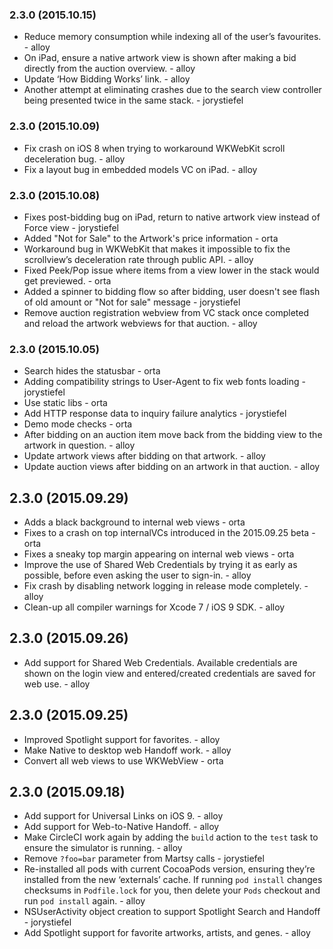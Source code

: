 ### 2.3.0 (2015.10.15)

* Reduce memory consumption while indexing all of the user’s favourites. - alloy
* On iPad, ensure a native artwork view is shown after making a bid directly from the auction overview. - alloy
* Update ‘How Bidding Works’ link. - alloy
* Another attempt at eliminating crashes due to the search view controller being presented twice in the same stack. - jorystiefel

### 2.3.0 (2015.10.09)

* Fix crash on iOS 8 when trying to workaround WKWebKit scroll deceleration bug. - alloy
* Fix a layout bug in embedded models VC on iPad. - alloy 

### 2.3.0 (2015.10.08)

* Fixes post-bidding bug on iPad, return to native artwork view instead of Force view - jorystiefel
* Added "Not for Sale" to the Artwork's price information - orta
* Workaround bug in WKWebKit that makes it impossible to fix the scrollview’s deceleration rate through public API. - alloy
* Fixed Peek/Pop issue where items from a view lower in the stack would get previewed. - orta
* Added a spinner to bidding flow so after bidding, user doesn't see flash of old amount or "Not for sale" message - jorystiefel
* Remove auction registration webview from VC stack once completed and reload the artwork webviews for that auction. - alloy

### 2.3.0 (2015.10.05)

* Search hides the statusbar - orta
* Adding compatibility strings to User-Agent to fix web fonts loading - jorystiefel
* Use static libs - orta
* Add HTTP response data to inquiry failure analytics - jorystiefel
* Demo mode checks - orta
* After bidding on an auction item move back from the bidding view to the artwork in question. - alloy
* Update artwork views after bidding on that artwork. - alloy
* Update auction views after bidding on an artwork in that auction. - alloy

## 2.3.0 (2015.09.29)

* Adds a black background to internal web views - orta
* Fixes to a crash on top internalVCs introduced in the 2015.09.25 beta - orta
* Fixes a sneaky top margin appearing on internal web views - orta
* Improve the use of Shared Web Credentials by trying it as early as possible, before even asking the user to sign-in. - alloy
* Fix crash by disabling network logging in release mode completely. - alloy
* Clean-up all compiler warnings for Xcode 7 / iOS 9 SDK. - alloy

## 2.3.0 (2015.09.26)

* Add support for Shared Web Credentials. Available credentials are shown on the login view and entered/created credentials are saved for web use. - alloy

## 2.3.0 (2015.09.25)

* Improved Spotlight support for favorites. - alloy
* Make Native to desktop web Handoff work. - alloy
* Convert all web views to use WKWebView - orta

## 2.3.0 (2015.09.18)

* Add support for Universal Links on iOS 9. - alloy
* Add support for Web-to-Native Handoff. - alloy
* Make CircleCI work again by adding the `build` action to the `test` task to ensure the simulator is running. - alloy
* Remove `?foo=bar` parameter from Martsy calls - jorystiefel
* Re-installed all pods with current CocoaPods version, ensuring they’re installed from the new ‘externals’ cache. If running `pod install` changes checksums in `Podfile.lock` for you, then delete your `Pods` checkout and run `pod install` again. - alloy
* NSUserActivity object creation to support Spotlight Search and Handoff - jorystiefel
* Add Spotlight support for favorite artworks, artists, and genes. - alloy
